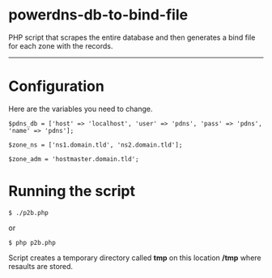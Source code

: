 # powerdns-db-to-bind-file
PHP script that scrapes the entire database and then generates a bind file for each zone with the records.

---

# Configuration

Here are the variables you need to change.

```
$pdns_db = ['host' => 'localhost', 'user' => 'pdns', 'pass' => 'pdns', 'name' => 'pdns'];

$zone_ns = ['ns1.domain.tld', 'ns2.domain.tld'];

$zone_adm = 'hostmaster.domain.tld';
```

# Running the script

```
$ ./p2b.php
```

or

```
$ php p2b.php
```

Script creates a temporary directory called **tmp** on this location **/tmp** where resaults are stored.
